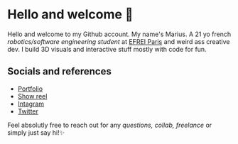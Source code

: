 # Hello and welcome 👋
Hello and welcome to my Github account.
My name's Marius. A 21 yo french *robotics/software engineering student* at [EFREI Paris](https://www.efrei.fr/) and weird ass creative dev. I build 3D visuals and interactive stuff mostly with code for fun.

## Socials and references
* [Portfolio](https://mariusballot.com/)
* [Show reel](https://vimeo.com/399810528)
* [Intagram](https://www.instagram.com/marius.ballot/)
* [Twitter](https://twitter.com/MariusBallot)

Feel absolutly free to reach out for any *questions, collab, freelance* or simply just say hi!✨